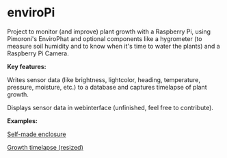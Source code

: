 # enviroPi

Project to monitor (and improve) plant growth with a Raspberry Pi, using Pimoroni's EnviroPhat and optional components like a hygrometer (to measure soil humidity and to know when it's time to water the plants) and a Raspberry Pi Camera. 

**Key features:**

Writes sensor data (like brightness, lightcolor, heading, temperature, pressure, moisture, etc.) to a database and captures timelapse of plant growth. 

Displays sensor data in webinterface (unfinished, feel free to contribute).

**Examples:**
 
[Self-made enclosure](http://i.imgur.com/NAYDhKk.jpg)

[Growth timelapse (resized)](http://imgur.com/Z5Wbh4z.gif)
